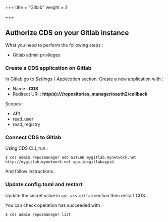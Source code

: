+++
title = "Gitlab"
weight = 2

+++

## Authorize CDS on your Gitlab instance
What you need to perform the following steps :

 - Gitlab admin privileges

### Create a CDS application on Gitlab
In Gitlab go to *Settings* / *Application* section. Create a new application with :

 - Name : **CDS**
 - Redirect URI : **http(s)://<your-cds-api>/repositories_manager/oauth2/callback**

Scopes :

 - API
 - read_user
 - read_registry

### Connect CDS to Gitlab
Using CDS CLI, run :

 ```
 $ cds admin reposmanager add GITLAB mygitlab.mynetwork.net http://mygitlab.mynetwork.net app-id=gitlabappid
 ```

And follow instructions.

### Update config.toml and restart

Update the secret value in `api.vcs.gitlab` section then restart CDS.


You can check operation has succeeded with :

 ```
 $ cds admin reposmanager list
 ```
